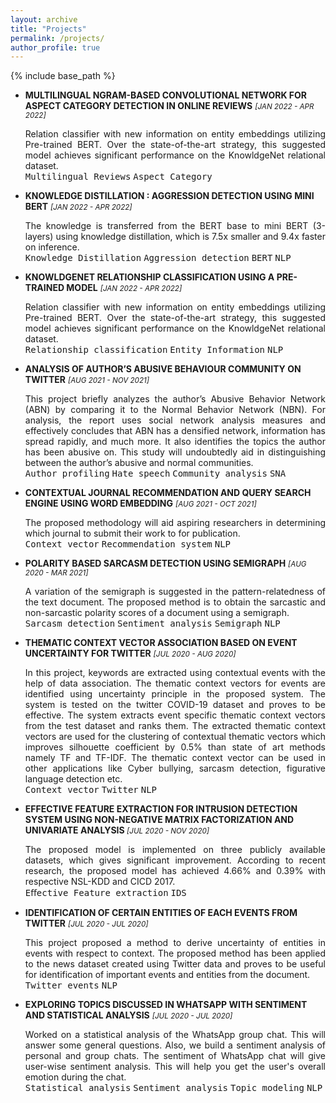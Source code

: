 ```yaml
---
layout: archive
title: "Projects"
permalink: /projects/
author_profile: true
---
```

{% include base_path %}
<div>
<ul>
    <li>
    <p>
      <strong>MULTILINGUAL NGRAM-BASED CONVOLUTIONAL NETWORK FOR ASPECT CATEGORY
DETECTION IN ONLINE REVIEWS</strong> <small><i>[JAN 2022 - APR 2022]</i></small></p>
    <p align="justify">
      Relation classifier with new information on entity embeddings utilizing
        Pre-trained BERT. Over the state-of-the-art strategy, this suggested
        model achieves significant performance on the KnowldgeNet relational
        dataset. <br>
      <kbd>Multilingual Reviews</kbd> 
      <kbd>Aspect Category</kbd> 
       <br>
      <a href="https://drive.google.com/file/d/1-mNgO-Auzqie51CxXqTJlKQ53_C3LlZR/view?usp=sharing"><i class="fas fa-fw fa-file-pdf zoom" aria-hidden="true"></i></a>
      <a href="https://github.com/SwapnilSMane/Multilingual-Ngram-based-Convolutional-Network-MNCN-"><i class="fab fa-fw fa-github zoom" aria-hidden="true"></i></a>
    </p>
  </li>
  
  
  <li>
    <p>
      <strong>KNOWLEDGE DISTILLATION : AGGRESSION DETECTION USING MINI BERT</strong> <small><i>[JAN 2022 - APR 2022]</i></small></p>
    <p align="justify">
      The knowledge is transferred from the BERT base to mini BERT (3-layers)
      using knowledge distillation, which is 7.5x smaller and 9.4x faster on
      inference. <br>
      <kbd>Knowledge Distillation</kbd> 
      <kbd>Aggression detection</kbd> 
      <kbd>BERT</kbd> 
      <kbd>NLP</kbd> 
       <br>
      <a href="https://drive.google.com/file/d/1nbhvIGT55OgzUcd3DCFV_Av-ASsFcBQC/view?usp=sharing"><i class="fas fa-fw fa-file-pdf zoom" aria-hidden="true"></i></a>
      <a href="https://github.com/SwapnilSMane/Knowledge-distillation-Aggression-detection-using-mini-BERT"><i class="fab fa-fw fa-github zoom" aria-hidden="true"></i></a>
    </p>
  </li>

  <li>
    <p>
      <strong>KNOWLDGENET RELATIONSHIP CLASSIFICATION USING A PRE-TRAINED
        MODEL</strong> <small><i>[JAN 2022 - APR 2022]</i></small></p>
    <p align="justify">
      Relation classifier with new information on entity embeddings utilizing
        Pre-trained BERT. Over the state-of-the-art strategy, this suggested
        model achieves significant performance on the KnowldgeNet relational
        dataset. <br>
      <kbd>Relationship classification</kbd> 
      <kbd>Entity Information</kbd> 
      <kbd>NLP </kbd>
       <br>
      <a href="https://drive.google.com/file/d/1aEhqG4gRrxWu287tiwDpxRK4YpdnfI09/view?usp=sharing"><i class="fas fa-fw fa-file-pdf zoom" aria-hidden="true"></i></a>
      <a href="https://github.com/SwapnilSMane/KnowldgeNet-Relationship-Classification-Using-a-Pre-trained-Model"><i class="fab fa-fw fa-github zoom" aria-hidden="true"></i></a>
    </p>
  </li> 

<li>
    <p>
      <strong>ANALYSIS OF AUTHOR’S ABUSIVE BEHAVIOUR COMMUNITY ON TWITTER</strong> <small><i>[AUG 2021 - NOV 2021]</i></small></p>
    <p align="justify">
      This project briefly analyzes the author’s Abusive Behavior Network
        (ABN) by comparing it to the Normal Behavior Network (NBN). For analysis, the report uses social network analysis measures and
        effectively concludes that ABN has a densified network, information has
        spread rapidly, and much more. It also identifies the topics the author
        has been abusive on. This study will undoubtedly aid in distinguishing
        between the author’s abusive and normal communities.
      <br>
      <kbd>Author profiling</kbd> 
      <kbd>Hate speech</kbd> 
      <kbd>Community analysis</kbd> 
      <kbd>SNA</kbd> 
      <br>
      <a href="https://drive.google.com/file/d/1REnB1lla2VJBJ38tZsffkHoyjhAK8u4K/view?usp=sharing"><i class="fas fa-fw fa-file-pdf zoom" aria-hidden="true"></i></a>
      <a href="https://github.com/SwapnilSMane/SNA-Project"><i class="fab fa-fw fa-github zoom" aria-hidden="true"></i></a>
    </p>
  </li> 

<li>
    <p>
      <strong>CONTEXTUAL JOURNAL RECOMMENDATION AND QUERY SEARCH ENGINE USING WORD
        EMBEDDING</strong> <small><i>[AUG 2021 - OCT 2021]</i></small></p>
    <p align="justify">
     The proposed methodology will aid aspiring researchers in determining
        which journal to submit their work to for publication.<br>
      <kbd>Context vector</kbd> 
      <kbd>Recommendation system</kbd> 
      <kbd>NLP</kbd> 
       <br>
      <a href="https://drive.google.com/file/d/1poK5QarDj792uny-P-mjbA4jokXuibhn/view?usp=sharing"><i class="fas fa-fw fa-file-pdf zoom" aria-hidden="true"></i></a>
      <a href="https://github.com/SwapnilSMane/Contextual-Journal-Recommendation-and-Query-Search-Engine-Using-Word-Embedding"><i class="fab fa-fw fa-github zoom" aria-hidden="true"></i></a>
    </p>
  </li> 
  
  <li>
    <p>
      <strong>POLARITY BASED SARCASM DETECTION USING SEMIGRAPH</strong> <small><i>[AUG 2020 - MAR 2021]</i></small></p>
    <p align="justify">
     A variation of the semigraph is suggested in the pattern-relatedness of
        the text document. The proposed method is to obtain the sarcastic and
        non-sarcastic polarity scores of a document using a semigraph.<br>
      <kbd>Sarcasm detection</kbd> 
      <kbd>Sentiment analysis</kbd> 
      <kbd>Semigraph</kbd> 
      <kbd>NLP</kbd> 
       <br>
      <a href="https://drive.google.com/file/d/1HVUXF3POGFw-ubU2Rbw7xfTXmvANDEAk/view?usp=sharing"><i class="fas fa-fw fa-file-pdf zoom" aria-hidden="true"></i></a>
      <a href="https://github.com/SwapnilSMane/Polarity_based-_Sarcasm_Detection_using_Semi-graph"><i class="fab fa-fw fa-github zoom" aria-hidden="true"></i></a>
    </p>
  </li> 

  <li>
    <p>
      <strong>THEMATIC CONTEXT VECTOR ASSOCIATION BASED ON EVENT UNCERTAINTY FOR
        TWITTER</strong> <small><i>[JUL 2020 - AUG 2020]</i></small></p>
    <p align="justify">
     In this project, keywords are extracted using contextual events with the
        help of data association. The thematic context vectors for events are
        identified using uncertainty principle in the proposed system. The
        system is tested on the twitter COVID-19 dataset and proves to be
        effective. The system extracts event specific thematic context vectors from the
        test dataset and ranks them. The extracted thematic context vectors are
        used for the clustering of contextual thematic vectors which improves
        silhouette coefficient by 0.5% than state of art methods namely TF and
        TF-IDF. The thematic context vector can be used in other applications like Cyber
        bullying, sarcasm detection, figurative language detection etc.
      <br>
      <kbd>Context vector</kbd> 
      <kbd>Twitter</kbd> 
      <kbd>NLP</kbd> 
      <br>
      <a href="https://drive.google.com/file/d/1E4jo-d1knPXexpQgvE1HtZdBe9_qudev/view?usp=sharing"><i class="fas fa-fw fa-file-pdf zoom" aria-hidden="true"></i></a>
      <a href="https://github.com/SwapnilSMane/Thematic-context-vector-association-based-on-event-uncertainty-for-twitter-"><i class="fab fa-fw fa-github zoom" aria-hidden="true"></i></a>
    </p>
  </li> 

<li>
    <p>
      <strong>EFFECTIVE FEATURE EXTRACTION FOR INTRUSION DETECTION SYSTEM USING NON-NEGATIVE MATRIX FACTORIZATION AND UNIVARIATE ANALYSIS
</strong> <small><i>[JUL 2020 - NOV 2020]</i></small></p>
    <p align="justify">
     The proposed model is implemented on three publicly available datasets, which
gives significant improvement. According to recent research, the
proposed model has achieved 4.66% and 0.39% with respective
NSL-KDD and CICD 2017.<br>
      <kbd>Eﬀective Feature extraction</kbd> 
      <kbd>IDS</kbd> 
       <br>
      <a href="https://drive.google.com/file/d/1IfF6Oz-1O_ECHoHHvatPTqWEV30y5q6l/view?usp=sharing"><i class="fas fa-fw fa-file-pdf zoom" aria-hidden="true"></i></a>
      <a href="https://github.com/SwapnilSMane/Effective_Feature_Extraction_for_Intrusion_Detection_System_using_Non_negative_Matrix_Factorization"><i class="fab fa-fw fa-github zoom" aria-hidden="true"></i></a>
    </p>
  </li> 
  
  <li>
    <p>
      <strong>IDENTIFICATION OF CERTAIN ENTITIES OF EACH EVENTS FROM TWITTER</strong> <small><i>[JUL 2020 - JUL 2020]</i></small></p>
    <p align="justify">
     This project proposed a method to derive uncertainty of entities in
        events with respect to context. The proposed method has been applied to
        the news dataset created using Twitter data and proves to be useful for
        identification of important events and entities from the document.
      <br>
      <kbd>Twitter events</kbd> 
      <kbd>NLP</kbd> 
      <br>
<!--       <a href="/files/pdf/research/Agreement Strength.pdf"><i class="fas fa-fw fa-file-pdf zoom" aria-hidden="true"></i></a> -->
      <a href="https://github.com/SwapnilSMane/Identification-of-important-events-and-entities-from-the-document"><i class="fab fa-fw fa-github zoom" aria-hidden="true"></i></a>
    </p>
  </li> 

  <li>
    <p>
      <strong>EXPLORING TOPICS DISCUSSED IN WHATSAPP WITH SENTIMENT AND STATISTICAL
        ANALYSIS</strong> <small><i>[JUL 2020 - JUL 2020]</i></small></p>
    <p align="justify">
     Worked on a statistical analysis of the WhatsApp group chat. This will answer some general questions. Also, we build a sentiment analysis of personal and group chats. The sentiment of WhatsApp chat will give user-wise sentiment analysis. This will help you get the user's overall emotion during the chat.
      <br>
      <kbd>Statistical analysis</kbd> 
      <kbd>Sentiment analysis</kbd> 
      <kbd>Topic modeling</kbd> 
      <kbd>NLP</kbd> 
      <br>
<!--       <a href="/files/pdf/research/Agreement Strength.pdf"><i class="fas fa-fw fa-file-pdf zoom" aria-hidden="true"></i></a> -->
      <a href="https://github.com/SwapnilSMane/Statistical-Analysis-of-WhatsApp-chat"><i class="fab fa-fw fa-github zoom" aria-hidden="true"></i></a>
    </p>
  </li> 
</ul>
</div>
